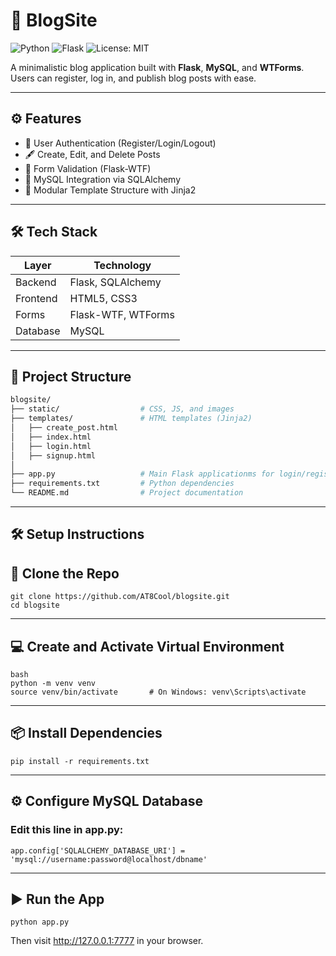 # 📝 BlogSite

![Python](https://img.shields.io/badge/Python-3.10-blue?logo=python)
![Flask](https://img.shields.io/badge/Flask-2.x-lightgrey?logo=flask)
![License: MIT](https://img.shields.io/badge/License-MIT-green.svg)

A minimalistic blog application built with **Flask**, **MySQL**, and **WTForms**. Users can register, log in, and publish blog posts with ease.

---

## ⚙️ Features

- 🔐 User Authentication (Register/Login/Logout)
- 🖋️ Create, Edit, and Delete Posts
- 🧼 Form Validation (Flask-WTF)
- 📁 MySQL Integration via SQLAlchemy
- 🧩 Modular Template Structure with Jinja2

---

## 🛠️ Tech Stack

| Layer     | Technology              |
|-----------|--------------------------|
| Backend   | Flask, SQLAlchemy        |
| Frontend  | HTML5, CSS3              |
| Forms     | Flask-WTF, WTForms       |
| Database  | MySQL                    |

---

## 📁 Project Structure

```bash
blogsite/
├── static/                  # CSS, JS, and images
├── templates/               # HTML templates (Jinja2)
│   ├── create_post.html
│   ├── index.html
│   ├── login.html
│   ├── signup.html
│   
├── app.py                   # Main Flask applicationms for login/register
├── requirements.txt         # Python dependencies
└── README.md                # Project documentation
```
---

## 🛠️ Setup Instructions

## 🔗 Clone the Repo

```
git clone https://github.com/AT8Cool/blogsite.git
cd blogsite
```
---
## 💻 Create and Activate Virtual Environment
```
bash
python -m venv venv
source venv/bin/activate       # On Windows: venv\Scripts\activate
```
---
## 📦 Install Dependencies
```
pip install -r requirements.txt
```
---
## ⚙️ Configure MySQL Database
  ### Edit this line in app.py:
```
app.config['SQLALCHEMY_DATABASE_URI'] = 'mysql://username:password@localhost/dbname'
```
---
## ▶️ Run the App
```
python app.py
```
Then visit http://127.0.0.1:7777 in your browser.
